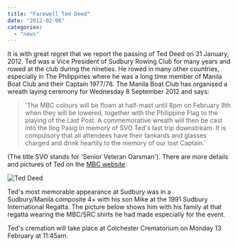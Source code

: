 ```yaml
---
title: "Farewell Ted Deed"
date: "2012-02-06"
categories:
  - "news"
---
```


It is with great regret that we report the passing of Ted Deed on 31 January, 2012. Ted was a Vice President of Sudbury Rowing Club for many years and rowed at the club during the nineties. He rowed in many other countries, especially in The Philippines where he was a long time member of Manila Boat Club and their Captain 1977/78. The Manila Boat Club has organised a wreath laying ceremony for Wednesday 8 September 2012 and says:

> 'The MBC colours will be flown at half-mast until 8pm on February 8th when they will be lowered, together with the Philippine Flag to the playing of the Last Post. A commemorative wreath will then be cast into the Ilog Pasig in memory of SVO Ted's last trip downstream. It is compulsory that all attendees have their tankards and glasses charged and drink heartily to the memory of our lost Captain.'

(The title SVO stands for 'Senior Veteran Oarsman'). There are more details and pictures of Ted on the [MBC website](http://www.manilaboatclub.com/news/farewell-ted-deed-boat-captain-197778).

![](/assets/news/images/image_11.jpg "Ted Deed")

Ted's most memorable appearance at Sudbury was in a Sudbury/Manila composite 4+ with his son Mike at the 1991 Sudbury International Regatta. The picture below shows him with his family at that regatta wearing the MBC/SRC shirts he had made especially for the event.

Ted's cremation will take place at Colchester Crematorium on Monday 13 February at 11:45am.
